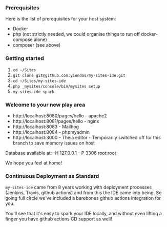 ### Prerequisites

Here is the list of prerequisites for your host system:

* Docker
* php (not strictly needed, we could organise things to run off docker-compose alone)
* composer (see above)

### Getting started 

1. `cd ~/Sites`
1. `git clone git@github.com:yiendos/my-sites-ide.git`
1. `cd ~/Sites/my-sites-ide`
1. `php _mysites/console/bin/mysites setup` 
1. `my-sites-ide spark`

### Welcome to your new play area 

* http://localhost:8080/pages/hello - apache2
* http://localhost:8081/pages/hello - nginx
* http://localhost:8083 - Mailhog
* http://localhost:8084 - phpmyadmin
* http://localhost:3000 - Theia editor - Temporarily switched off for this branch to save memory issues on host

Database available at: -H 127.0.0.1 - P 3306 root:root

We hope you feel at home! 

### Continuous Deployment as Standard 

`my-sites-ide` came from 8 years working with deployment processes (Jenkins, Travis, github actions) and from this the IDE came into being. So going full circle we've included a barebones github actions integration for you. 

You'll see that it's easy to spark your IDE locally, and without even lifting a finger you have github actions CD support as well! 
